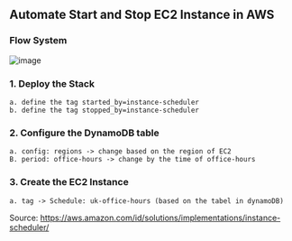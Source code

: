 ## Automate Start and Stop EC2 Instance in AWS 
### Flow System
![image](https://user-images.githubusercontent.com/62439778/154271804-3f846a10-174f-4d67-93f3-3a2e409f2a33.png)

### 1. Deploy the Stack 
    a. define the tag started_by=instance-scheduler
    b. define the tag stopped_by=instance-scheduler
### 2. Configure the DynamoDB table 
    a. config: regions -> change based on the region of EC2
    B. period: office-hours -> change by the time of office-hours
### 3. Create the EC2 Instance 
    a. tag -> Schedule: uk-office-hours (based on the tabel in dynamoDB)

Source: https://aws.amazon.com/id/solutions/implementations/instance-scheduler/ 
